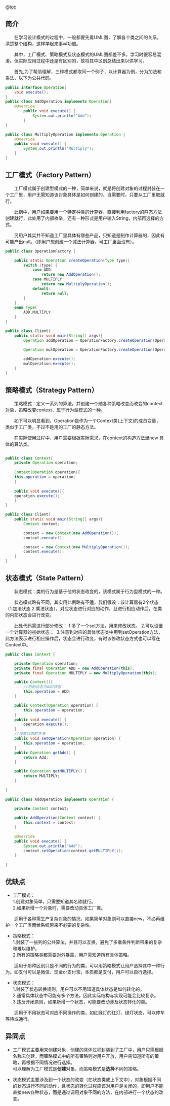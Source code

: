
@[toc](工厂、策略、状态模式解析)


## 简介

&emsp;&emsp;在学习设计模式的过程中，一般都要先看UML图，了解各个类之间的关系，清楚整个结构，这样学起来事半功倍。  

&emsp;&emsp;其中，工厂模式、策略模式及状态模式的UML图都差不多，学习时很容易混淆。但实际应用过程中还是有区别的，故将其中区别总结出来以供学习。  

&emsp;&emsp;首先,为了帮助理解，三种模式都取同一个例子，以计算器为例，分为加法和乘法，以下为公共代码。

```java
public interface Operation{
    void execute();
}
public class AddOperation implements Operation{
    @Override
        public void execute() {
            System.out.println("Add");
        }   
}

public class MultiplyOperation implements Operation {
    @Override
    public void execute() {
        System.out.println("Multiply");
    }
}
```

## 工厂模式（Factory Pattern）

&emsp;&emsp;工厂模式属于创建型模式的一种，简单来说，就是将创建对象的过程封装在一个工厂里，用户无需知道该对象具体是如何创建的，当需要时，只要从工厂里取就行。  

&emsp;&emsp;此例中，用户如果要用一个特定种类的计算器，直接利用factory的静态方法创建就行，此处用了内部枚举，还有一种形式是用户输入String，内部再选择的方式。

&emsp;&emsp;另用户其实并不知道工厂里具体有哪些产品，只知道是制作计算器的，因此有可能产出null。（即用户想创建一个减法计算器，可工厂里面没有）。

```java
public class OperationFactory {

    public static Operation createOperation(Type type){
        switch (type) {
            case ADD:
                return new AddOperation();
            case MULTIPLY:
                return new MultiplyOperation();
            default:
                return null;
        }
    }
    enum Type{
        ADD,MULTIPLY
    }
}

public class Client{
    public static void main(String[] args){
        Operation addOperation = OperationFactory.createOperation(OperationFactory.Type.ADD);
        
        Operation mulOperation = OperationFactory.createOperation(OperationFactory.Type.MULTIPLY);

        addOperation.execute();
        mulOperation.execute();
    }
}
```
 

## 策略模式（Strategy Pattern）

&emsp;&emsp;策略模式：定义一系列的算法。并创建一个随各种策略改变而改变的context对象，策略改变context，属于行为型模式的一种。


&emsp;&emsp;如下可以明显看到，Operation是作为一个Context类(上下文)的成员变量，类似于工厂类，不过不是用的工厂的静态方法。  

&emsp;&emsp;在实际使用过程中，用户需要根据实际需求，在context的构造方法里new 具体的算法类。  

```java

public class Context{
    private Operation operation;
    
    Context(Operation operation){
    this.operation = operation;
    }
    
    public void execute(){
    operation.execute();
    }
}

public class Client{
    public static void main(String[] args){
        Context context;

        context = new Context(new AddOperation());
        context.execute();

        context = new Context(new MultiplyOperation());
        context.execute();
    }
}
```


## 状态模式（State Pattern）

&emsp;&emsp;状态模式：类的行为是基于他的状态改变的，该模式属于行为型模式的一种。  

&emsp;&emsp;状态模式略有不同，其实用此例略有不适，我们假设：该计算器有2个状态（1.加法状态 2.乘法状态），对应状态进行对应的动作，且进行相应动作后，在类的内部状态会进行改变。  

&emsp;&emsp;此处代码需进行部分修改：
1.多了一个set方法，用来修改状态。 
2.可以设置一个计算器的初始状态 。
3.注意到对应的具体状态类中用到setOperation方法，此方法表示进行相应操作后，状态会进行改变，有时该修改状态方式也可以写在Context中。
```java
public class Context {

    private Operation operation;
    private final Operation ADD = new AddOperation(this);
    private final Operation MULTIPLY = new MultiplyOperation(this);

    public Context(){
        //初始状态为Add状态
        this.operation = ADD;
    }

    public Context(Operation operation) {
        this.operation = operation;
    }
    public void execute() {
        operation.execute();
    }
    //设置状态的方法
    public void setOperation(Operation operation) {
        this.operation = operation;
    }
    public Operation getAdd() {
        return Add;
    }

    public Operation getMULTIPLY() {
        return MULTIPLY;
    }
        
}

public class AddOperation implements Operation {

    private Context context;
    
    public AddOperation(Context context) {
        this.context = context;
    }

    @Override
    public void execute() {
        System.out.println("Add");
        context.setOperation(context.getMULTIPLY());
    }
    
}

```


## 优缺点
- 工厂模式：  
 1.创建对象简单，只需要知道其名称就行。  
 2.如果新增一个对象时，需要改动具体工厂类。
  
&emsp;&emsp;适用于各种需生产复杂对象的情况，如果简单对象则可以直接new，不必再维护一个工厂类而给系统带来不必要的复杂性。
  
- 策略模式：  
1.封装了一些列的公共算法，并且可以互换，避免了多重条件判断带来的复杂和难以维护。  
2.所有的策略类都需要对外暴露，用户需知道所有具体策略。  

&emsp;&emsp;适用于那种区别只是不同的行为的类，可以用策略模式让用户选择其中一种行为。如支付可以是微信、现金or支付宝，本质都是支付，用户可以自行选择。
  
- 状态模式：  
1.封装了状态转换规则，用户可以不用知道具体状态是如何转化的，  
2.通常具体状态中可能有多个方法，因此实际结构与实现可能会比较复杂。  
3.违反开闭原则，如果新增一个状态，可能要改动涉及状态转化的类。 

&emsp;&emsp;适用于不用状态可对应不同操作的类，如红绿灯的红灯、绿灯状态，可以停车等待或通行。  

## 异同点

- 工厂模式主要用来创建对象，创建的具体过程封装到了工厂中，用户只需根据名称去创建，而策略模式中的所有策略则对用户开放，用户需知道所有的策略，再根据不同情况进行选择。  
可以理解为工厂模式是**创建**对象，而策略模式是**选择**不同的策略。

- 状态模式主要涉及到一个状态的改变（在状态类或上下文中），对象根据不同的状态进行不同的动作，且状态的转化过程应该对用户是关闭的，即用户不能直接new各种状态，而是通过调用对象不同的方法，在内部进行一个状态的改变。




